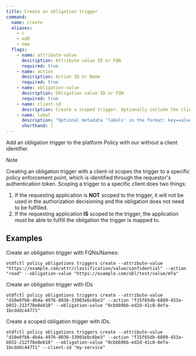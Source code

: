 ```yaml
---
title: Create an obligation trigger
command:
  name: create
  aliases:
    - c
    - add
    - new
  flags:
    - name: attribute-value
      description: Attribute value ID or FQN
      required: true
    - name: action
      description: Action ID or Name
      required: true
    - name: obligation-value
      description: Obligation value ID or FQN
      required: true
    - name: client-id
      description: Create a scoped trigger. Optionally include the clientID for which this trigger should be scoped to.
    - name: label
      description: "Optional metadata 'labels' in the format: key=value"
      shorthand: l
---
```


Add an obligation trigger to the platform Policy with our without a client identifier.

>[!NOTE]
>Creating an obligation trigger with a client-id scopes the
>trigger to a specific policy enforcement point, which is identified
>through the requestor's authentication token.
>Scoping a trigger to a specific client does two things:
>
>1. If the requesting application is **NOT** scoped to the trigger, it will not be used in the authorization decisioning and the obligation does not need to be fulfilled.
>2. If the requesting application **IS** scoped to the trigger, the application must
>be able to fulfill the obligation the trigger is mapped to.

## Examples

Create an obligation trigger with FQNs/Names:

```shell
otdfctl policy obligations triggers create --attribute-value "https://example.com/attr/classification/value/confidential" --action "read" --obligation-value "https://example.com/obl/test/value/mfa"
```

Create an obligation trigger with IDs

```shell
otdfctl policy obligations triggers create --attribute-value "d10e0fb6-4b4a-4976-8036-33903ebc6be3" --action "f15f65db-6889-453a-b032-212f78e8eb18" --obligation-value "0cbbb9bb-ed2d-41c0-8efa-1bcdddc44771"
```

Create a scoped obligation trigger with IDs.

```shell
otdfctl policy obligations triggers create --attribute-value "d10e0fb6-4b4a-4976-8036-33903ebc6be3" --action "f15f65db-6889-453a-b032-212f78e8eb18" --obligation-value "0cbbb9bb-ed2d-41c0-8efa-1bcdddc44771" --client-id "my-service"
```
